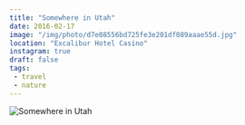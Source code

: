 ```yaml
---
title: "Somewhere in Utah"
date: 2016-02-17
image: "/img/photo/d7e08556bd725fe3e201df089aaae55d.jpg"
location: "Excalibur Hotel Casino"
instagram: true
draft: false
tags:
 - travel
 - nature
---
```


![Somewhere in Utah](/img/photo/d7e08556bd725fe3e201df089aaae55d.jpg)
